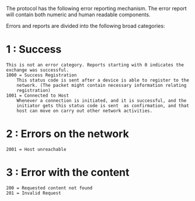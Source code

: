 The protocol has the following error reporting mechanism. The error report
will contain both numeric and human readable components. 

Errors and reports are divided into the following broad categories:

# 1 : Success
    This is not an error category. Reports starting with 0 indicates the 
    exchange was successful.
    1000 = Success Registration
        This status code is sent after a device is able to register to the 
        network. (The packet might contain necessary information relating
        registration)
    1001 = Connected to Host 
        Whenever a connection is initiated, and it is successful, and the 
        initiator gets this status code is sent  as confirmation, and that 
        host can move on carry out other network activities.

# 2 : Errors on the network
    2001 = Host unreachable
    

# 3 : Error with the content
    200 = Requested content not found
    201 = Invalid Request

